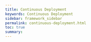 ```yaml
---
title: Continuous Deployment
keywords: Continuous Deployment
sidebar: framework_sidebar
permalink: continuous-deployment.html
toc: true
summary:
---
```

